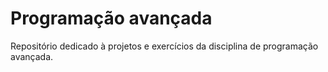 # Programação avançada
Repositório dedicado à projetos e exercícios da disciplina de programação avançada.
